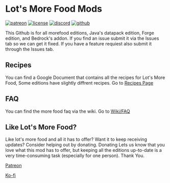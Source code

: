 # Lot's More Food Mods

[![patreon](https://img.shields.io/endpoint?url=https%3A%2F%2Fraw.githubusercontent.com%2Flegopitstop%2Fwebsite-files%2Fmain%2Fshields.io%2Fpatreon.json)](https://www.patreon.com/Legopitstop "Go to patreon")
[![license](https://img.shields.io/endpoint?url=https%3A%2F%2Fraw.githubusercontent.com%2Flegopitstop%2Fwebsite-files%2Fmain%2Fshields.io%2Flicense.json)](https://legopitstop.weebly.com/legopitstops-common-license-v2.html "Go to legopitstop.weebly.com")
[![discord](https://img.shields.io/discord/932661468212641813)](https://discord.gg/8veP32PUEQ "Join discord server")
[![github](https://img.shields.io/github/issues-raw/legopitstop/Lots-More-Food-Mods)](https://github.com/legopitstop/Lots-More-Food-Mods/issues "Go to Github")

This Github is for all morefood editions, Java's datapack edition, Forge edition, and Bedrock's addon. If you find an issue submit it
via the Issues tab so we can get it fixed. If you have a feature requiest also submit it through the Issues tab.

## Recipes
You can find a Google Document that contains all the recipes for Lot's More Food, Some editions have slightly diffrent recipes. Go to [Recipes Page](https://legopitstop.weebly.com/recipes-morefood.html "Go to recipe page.")

## FAQ
You can find the more food faq via the wiki. Go to [Wiki/FAQ](https://github.com/legopitstop/Lots-More-Food-Mods/wiki/FAQ "Go to Wiki/FAQ")


## Like Lot's More Food?
Like lot's more food and all it has to offer? Want it to keep receiving updates? Consider helping out by donating. Donating Lets us know that you love what this mod has to offer, but keeping all the editions up-to-date is a very time-consuming task (especially for one person). Thank You.

[Patreon](https://www.patreon.com/Legopitstop)

[Ko-fi](https://ko-fi.com/V7V629T96)
